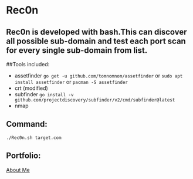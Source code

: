 # Rec0n

## Rec0n is developed with bash.This can discover all possible sub-domain and test each port scan for every single sub-domain from list.

##Tools included:
  - assetfinder `go get -u github.com/tomnomnom/assetfinder` or `sudo apt install assetfinder` or `pacman -S assetfinder`
  - crt (modified)
  - subfinder `go install -v github.com/projectdiscovery/subfinder/v2/cmd/subfinder@latest`
  - nmap

## Command:
  `./Rec0n.sh target.com`

## Portfolio:
  [About Me](https://cyberoxian.github.io/portfolio/)
